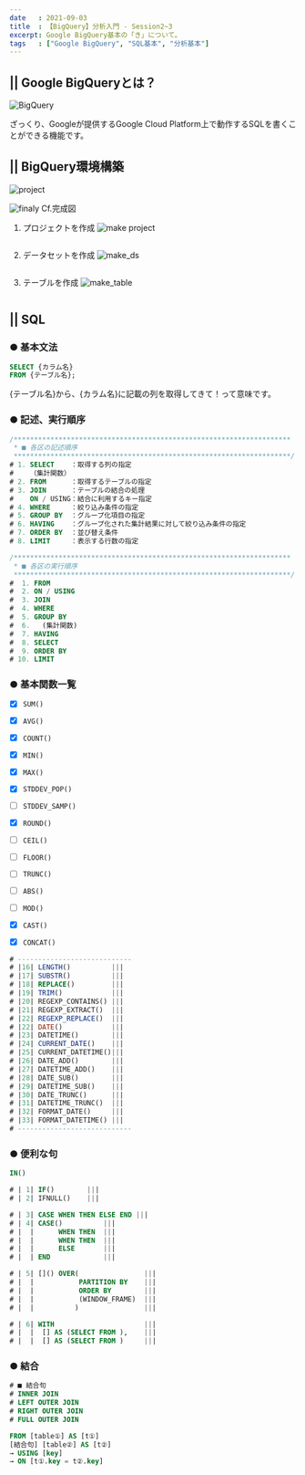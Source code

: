 ```yaml
---
date   : 2021-09-03
title  : 【BigQuery】分析入門 - Session2~3
excerpt: Google BigQuery基本の「き」について。
tags   : ["Google BigQuery", "SQL基本", "分析基本"]
---
```


## || Google BigQueryとは？
![BigQuery](https://cdn-ssl-devio-img.classmethod.jp/wp-content/uploads/2020/09/gcp-eyecatch-bigquery_1200x630.png)

ざっくり、Googleが提供するGoogle Cloud Platform上で動作するSQLを書くことができる機能です。


## || BigQuery環境構築
![project](https://i.gyazo.com/edac850c69d81a2eccfa28c349bd5e09.png)


![finaly](https://i.gyazo.com/45e5e6f63178156c3edc62d5f53c44a2.png)
Cf.完成図


1. プロジェクトを作成
![make project](https://i.gyazo.com/98551e2f0aea93e9506d6d018c2ace9f.png)
```
```

2. データセットを作成
![make_ds](https://i.gyazo.com/592db3e492533ab6c672ee8ac172720a.png)
```
```

3. テーブルを作成
![make_table](https://i.gyazo.com/a321a6ed34a70f197338198ec69ddcd5.png)
```
```

## || SQL
### ● 基本文法
```SQL
SELECT {カラム名}
FROM {テーブル名};
```
{テーブル名}から、{カラム名}に記載の列を取得してきて！って意味です。


### ● 記述、実行順序
```SQL
/********************************************************************
 * ■ 各区の記述順序
 ********************************************************************/
# 1. SELECT    ：取得する列の指定
#    （集計関数）
# 2. FROM      ：取得するテーブルの指定
# 3. JOIN      ：テーブルの結合の処理
#    ON / USING：結合に利用するキー指定
# 4. WHERE     ：絞り込み条件の指定
# 5. GROUP BY  ：グループ化項目の指定
# 6. HAVING    ：グループ化された集計結果に対して絞り込み条件の指定
# 7. ORDER BY  ：並び替え条件
# 8. LIMIT     ：表示する行数の指定
```

```SQL
/********************************************************************
 * ■ 各区の実行順序
 ********************************************************************/
#  1. FROM
#  2. ON / USING
#  3. JOIN
#  4. WHERE
#  5. GROUP BY
#  6.   (集計関数)
#  7. HAVING
#  8. SELECT
#  9. ORDER BY
# 10. LIMIT
```


### ● 基本関数一覧

- [x] `SUM()`
- [x] `AVG()`
- [x] `COUNT()`
- [x] `MIN()`
- [x] `MAX()`
- [x] `STDDEV_POP()`
- [ ] `STDDEV_SAMP()`
- [x] `ROUND()`
- [ ] `CEIL()`
- [ ] `FLOOR()`
- [ ] `TRUNC()`
- [ ] `ABS()`
- [ ] `MOD()`
- [x] `CAST()`
- [x] `CONCAT()`


```SQL
# ----------------------------
# |16| LENGTH()          |||
# |17| SUBSTR()          |||
# |18| REPLACE()         |||
# |19| TRIM()            |||
# |20| REGEXP_CONTAINS() |||
# |21| REGEXP_EXTRACT()  |||
# |22| REGEXP_REPLACE()  |||
# |22| DATE()            |||
# |23| DATETIME()        |||
# |24| CURRENT_DATE()    |||
# |25| CURRENT_DATETIME()|||
# |26| DATE_ADD()        |||
# |27| DATETIME_ADD()    |||
# |28| DATE_SUB()        |||
# |29| DATETIME_SUB()    |||
# |30| DATE_TRUNC()      |||
# |31| DATETIME_TRUNC()  |||
# |32| FORMAT_DATE()     |||
# |33| FORMAT_DATETIME() |||
# ----------------------------
```


### ● 便利な句
```SQL
IN()
```

```SQL
# | 1| IF()        |||
# | 2| IFNULL()    |||
```
```SQL
# | 3| CASE WHEN THEN ELSE END |||
# | 4| CASE()          |||
# |  |      WHEN THEN  |||
# |  |      WHEN THEN  |||
# |  |      ELSE       |||
# |  | END             |||
```
```SQL
# | 5| []() OVER(                |||
# |  |           PARTITION BY    |||
# |  |           ORDER BY        |||
# |  |           (WINDOW_FRAME)  |||
# |  |          )                |||
```

```SQL
# | 6| WITH                      |||
# |  |  [] AS (SELECT FROM ),    |||
# |  |  [] AS (SELECT FROM )     |||
```


### ● 結合
```SQL
# ■ 結合句
# INNER JOIN
# LEFT OUTER JOIN
# RIGHT OUTER JOIN
# FULL OUTER JOIN
```
```SQL
FROM [table①] AS [t①]
[結合句] [table②] AS [t②]
→ USING [key]
→ ON [t①.key = t②.key]
```
